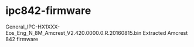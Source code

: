 # ipc842-firmware
General_IPC-HX1XXX-Eos_Eng_N_8M_Amcrest_V2.420.0000.0.R.20160815.bin
Extracted Amcrest 842 firmware
